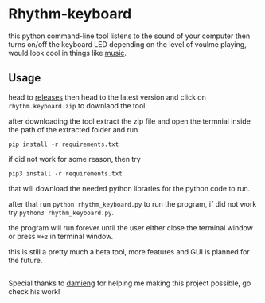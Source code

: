 
# Rhythm-keyboard


this python command-line tool listens to the sound of your computer then turns on/off the keyboard LED depending on the level of voulme playing, would look cool in things like [music](https://www.youtube.com/watch?v=dQw4w9WgXcQ).


## Usage
head to [releases](https://github.com/MomenBreuer/rhythm-keyboard/releases) then head to the latest version and click on `rhythm.keyboard.zip` to downlaod the tool.

after downloading the tool extract the zip file and open the termnial inside the path of the extracted folder and run

`pip install -r requirements.txt`

if did not work for some reason, then try

`pip3 install -r requirements.txt`

that will download the needed python libraries for the python code to run.

after that run
`python rhythm_keyboard.py` to run the program, if did not work try 
`python3 rhythm_keyboard.py`.

the program will run forever until the user either close the terminal window or press `⌘+z` in terminal window.

this is still a pretty much a beta tool, more features and GUI is planned for the future.
##
Special thanks to [damieng](https://github.com/damieng) for helping me making this project possible, go check his work!
